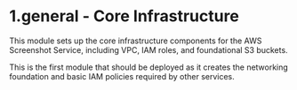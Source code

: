 # 1.general - Core Infrastructure

This module sets up the core infrastructure components for the AWS Screenshot Service, including VPC, IAM roles, and foundational S3 buckets.

This is the first module that should be deployed as it creates the networking foundation and basic IAM policies required by other services.
